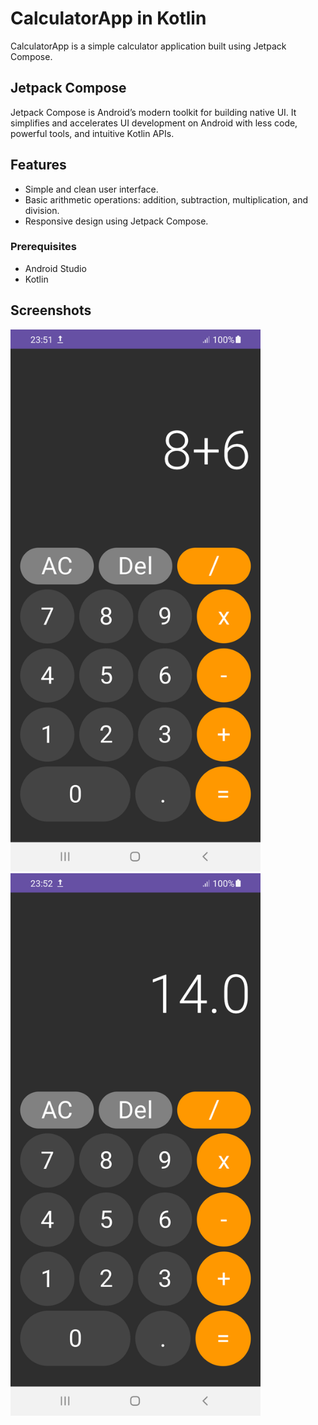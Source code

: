 # CalculatorApp in Kotlin

CalculatorApp is a simple calculator application built using Jetpack Compose. 

## Jetpack Compose

Jetpack Compose is Android’s modern toolkit for building native UI. It simplifies and accelerates UI development on Android with less code, powerful tools, and intuitive Kotlin APIs.

## Features

- Simple and clean user interface.
- Basic arithmetic operations: addition, subtraction, multiplication, and division.
- Responsive design using Jetpack Compose.
  
### Prerequisites

- Android Studio
- Kotlin
  
## Screenshots

<div>
    <img src="appPhotos/AddPhoto.png" alt="Calculator Screenshot Addition" width="400"/>
    <img src="appPhotos/ResultPhoto.png" alt="Calculator Screenshot Result" width="400"/>
</div>



